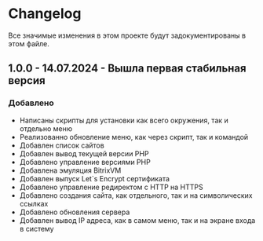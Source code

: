 # Changelog
Все значимые изменения в этом проекте будут задокументированы в этом файле.
## 1.0.0 - 14.07.2024 - Вышла первая стабильная версия
### Добавлено
- Написаны скрипты для установки как всего окружения, так и отдельно меню
- Реализованно обновление меню, как через скрипт, так и командой
- Добавлен список сайтов
- Добавлен вывод текущей версии PHP
- Добавлено управление версиями PHP
- Добавлена эмуляция BitrixVM
- Добавлен выпуск Let`s Encrypt сертификата
- Добавлено управление редиректом с HTTP на HTTPS
- Добавлено создания сайта, как отдельного, так и на символических ссылках
- Добавлено обновления сервера
- Добавлен вывод IP адреса, как в самом меню, так и на экране входа в систему

